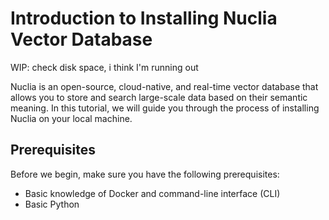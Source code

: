 # Introduction to Installing Nuclia Vector Database


WIP:   check disk space, i think I'm running out

Nuclia is an open-source, cloud-native, and real-time vector database that allows you to store and search large-scale data based on their semantic meaning. In this tutorial, we will guide you through the process of installing Nuclia on your local machine.

## Prerequisites

Before we begin, make sure you have the following prerequisites:

- Basic knowledge of Docker and command-line interface (CLI)
- Basic Python



